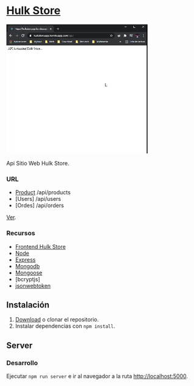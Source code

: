 # [Hulk Store](https://hulkstoreapp.herokuapp.com/api/)

![Product Gif](screenshots/hulk-store-backend.gif)

Api Sitio Web Hulk Store.

### URL

* [Product](https://hulkstoreapp.herokuapp.com/api/products) /api/products
* [Users] /api/users
* [Ordes] /api/orders

[Ver](https://hulkstoreapp.herokuapp.com/api/).

### Recursos
* [Frontend Hulk Store](https://github.com/Kulnois/hulk-store-web)
* [Node](https://nodejs.org/en/)
* [Express](https://expressjs.com/)
* [Mongodb](https://mongoosejs.com/)
* [Mongoose](https://www.mongodb.com/)
* [bcryptjs]
* [jsonwebtoken](https://jwt.io/)

## Instalación
1. [Download](../../archive/master.zip) o clonar el repositorio.
2. Instalar dependencias con `npm install`.

## Server

### Desarrollo

Ejecutar `npm run server` e ir al navegador a la ruta [http://localhost:5000](http://localhost:5000).
